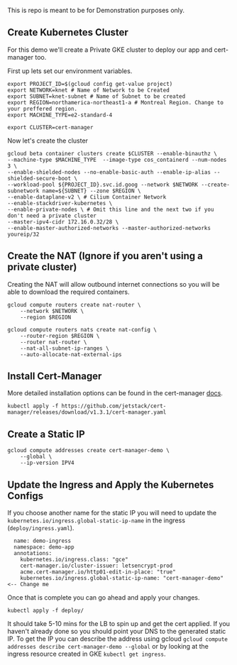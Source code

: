 
This is repo is meant to be for Demonstration purposes only.

## Create Kubernetes Cluster

For this demo we'll create a Private GKE cluster to deploy our app and cert-manager too.

First up lets set our environment variables.

```
export PROJECT_ID=$(gcloud config get-value project)
export NETWORK=knet # Name of Network to be Created
export SUBNET=knet-subnet # Name of Subnet to be created
export REGION=northamerica-northeast1-a # Montreal Region. Change to your preffered region.
export MACHINE_TYPE=e2-standard-4 

export CLUSTER=cert-manager
```

Now let's create the cluster

```
gcloud beta container clusters create $CLUSTER --enable-binauthz \
--machine-type $MACHINE_TYPE  --image-type cos_containerd --num-nodes 3 \
--enable-shielded-nodes --no-enable-basic-auth --enable-ip-alias --shielded-secure-boot \
--workload-pool ${PROJECT_ID}.svc.id.goog --network $NETWORK --create-subnetwork name=${SUBNET} --zone $REGION \
--enable-dataplane-v2 \ # Cilium Container Network
--enable-stackdriver-kubernetes \
--enable-private-nodes \ # Omit this line and the next two if you don't need a private cluster
--master-ipv4-cidr 172.16.0.32/28 \
--enable-master-authorized-networks --master-authorized-networks youreip/32
```

## Create the NAT (Ignore if you aren't using a private cluster)

Creating the NAT will allow outbound internet connections so you will be able to download the required containers.
```
gcloud compute routers create nat-router \
    --network $NETWORK \
    --region $REGION

gcloud compute routers nats create nat-config \
    --router-region $REGION \
    --router nat-router \
    --nat-all-subnet-ip-ranges \
    --auto-allocate-nat-external-ips
```

## Install Cert-Manager

More detailed installation options can be found in the cert-manager [docs](https://cert-manager.io/docs/installation/kubernetes/).

```
kubectl apply -f https://github.com/jetstack/cert-manager/releases/download/v1.3.1/cert-manager.yaml
```

## Create a Static IP
```
gcloud compute addresses create cert-manager-demo \
    --global \
    --ip-version IPV4
```

## Update the Ingress and Apply the Kubernetes Configs

If you choose another name for the static IP you will need to update the `kubernetes.io/ingress.global-static-ip-name` in the ingress (`deploy/ingress.yaml`).

```
  name: demo-ingress
  namespace: demo-app
  annotations:
    kubernetes.io/ingress.class: "gce"
    cert-manager.io/cluster-issuer: letsencrypt-prod
    acme.cert-manager.io/http01-edit-in-place: "true"
    kubernetes.io/ingress.global-static-ip-name: "cert-manager-demo" <-- Change me
```

Once that is complete you can go ahead and apply your changes.

```
kubectl apply -f deploy/
```

It should take 5-10 mins for the LB to spin up and get the cert applied. If you haven't already done so you should point your DNS to the generated static IP. To get the IP you can describe the address using gcloud `gcloud compute addresses describe cert-manager-demo --global` or by looking at the ingress resource created in GKE `kubectl get ingress`.